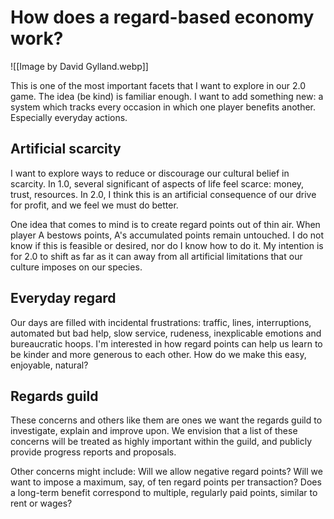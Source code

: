 # How does a regard-based economy work?

![[Image by David Gylland.webp]]  

This is one of the most important facets that I want to explore in our 2.0 game. The idea (be kind) is familiar enough. I want to add something new: a system which tracks every occasion in which one player benefits another. Especially everyday actions. 

## Artificial scarcity

I want to explore ways to reduce or discourage our cultural belief in scarcity. In 1.0, several significant of aspects of life feel scarce: money, trust, resources. In 2.0, I think this is an artificial consequence of our drive for profit, and we feel we must do better.

One idea that comes to mind is to create regard points out of thin air. When player A bestows points, A's accumulated points remain untouched. I do not know if this is feasible or desired, nor do I know how to do it. My intention is for 2.0 to shift as far as it can away from all artificial limitations that our culture imposes on our species.

## Everyday regard

Our days are filled with incidental frustrations: traffic, lines, interruptions, automated but bad help, slow service, rudeness, inexplicable emotions and bureaucratic hoops. I'm interested in how regard points can help us learn to be kinder and more generous to each other. How do we make this easy, enjoyable, natural?

## Regards guild

These concerns and others like them are ones we want the regards guild to investigate, explain and improve upon. We envision that a list of these concerns will be treated as highly important within the guild, and publicly provide progress reports and proposals.

Other concerns might include: Will we allow negative regard points? Will we want to impose a maximum, say, of ten regard points per transaction? Does a long-term benefit correspond to multiple, regularly paid points, similar to rent or wages?